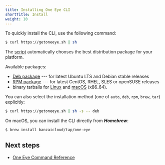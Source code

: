 ```yaml
---
title: Installing One Eye CLI
shortTitle: Install
weight: 10
---
```


To quickly install the CLI, use the following command:

```bash
$ curl https://getoneeye.sh | sh
```

The [script](https://getoneeye.sh) automatically chooses the best distribution package for your platform.

Available packages:

- [Deb package](https://banzaicloud.com/downloads/one-eye/latest?format=deb) --- for latest Ubuntu LTS and Debian stable releases
- [RPM package](https://banzaicloud.com/downloads/one-eye/latest?format=rpm) --- for latest CentOS, RHEL, SLES or openSUSE releases
- binary tarballs for [Linux](https://banzaicloud.com/downloads/one-eye/latest?os=linux) and [macOS](https://banzaicloud.com/downloads/one-eye/latest?os=darwin) (x86_64).

You can also select the installation method (one of `auto`, `deb`, `rpm`, `brew`, `tar`) explicitly:

```bash
$ curl https://getoneeye.sh | sh -s -- deb
```

On macOS, you can install the CLI directly from ***Homebrew***:

```bash
$ brew install banzaicloud/tap/one-eye
```

## Next steps

* [One Eye Command Reference](../reference/)	

